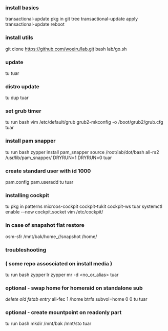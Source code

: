 ### install basics
transactional-update pkg in git tree
transactional-update apply
transactional-update reboot

### install utils
git clone https://github.com/woeiru/lab.git
bash lab/go.sh

### update
tu
tuar

### distro update
tu dup
tuar

### set grub timer
tu run bash
    vim /etc/default/grub
    grub2-mkconfig -o /boot/grub2/grub.cfg
tuar

### install pam snapper
tu run bash
    zypper install pam_snapper
    source /root/lab/dot/bash
    all-rs2 /usr/lib/pam_snapper/ DRYRUN=1 DRYRUN=0
tuar

### create standard user with id 1000
pam.config
pam.useradd <username> <usergroup>
tu
tuar

### installing cockpit
tu pkg in patterns microos-cockpit cockpit-tukit cockpit-ws
tuar
systemctl enable --now cockpit.socket
vim /etc/cockpit/

### in case of snapshot flat restore
osm-sfr /mnt/bak/home_<username>/<sNr>/snapshot /home/<username>

### troubleshooting
### ( some repo assosciated on install media )
tu run bash
	zypper lr
	zypper mr -d <no_or_alias>
tuar

### optional - swap home for homeraid on standalone sub
*delete old fstab entry*
all-fec 1 /home btrfs subvol=home 0 0
tu
tuar

### optional - create mountpoint on readonly part
tu run bash
    mkdir /mnt/bak /mnt/sto
tuar

